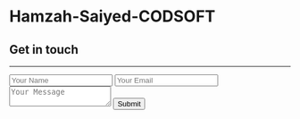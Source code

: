 # Hamzah-Saiyed-CODSOFT
<html lang="en">
<head>
    <meta charset="UTF-8">
    <meta name="viewport" content="width=device-width, initial-scale=1.0">
    <title>Contact Form</title>
    <link rel="stylesheet" href="style.css">
</head>
<body>
    <div class="contact-container">
        <form action="https://api.web3forms.com/submit" method="POST" class="contact-left">
            <div class="contact-left-title">
                <h2>Get in touch</h2>
                <hr>
            </div>
            <input type="hidden" name="access_key" value="fce84a25-59c5-4b5c-ae68-98fa308b49cc">
            <input type="text" name="name" placeholder="Your Name" class="contact-inputs" required>
            <input type="email" name="email" placeholder="Your Email" class="contact-inputs" required>
            <textarea name="message" placeholder="Your Message" class="contact-inputs" required></textarea>
            <button type="submit">Submit</button>
        </form>
    </div>
</body>
</html>
